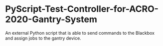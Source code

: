 # PyScript-Test-Controller-for-ACRO-2020-Gantry-System
An external Python script that is able to send commands to the Blackbox and assign jobs to the gantry device.

